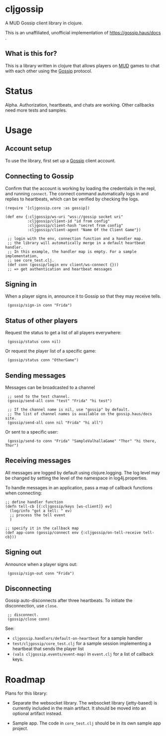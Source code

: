 # cljgossip

A MUD Gossip client library in clojure.

This is an unaffiliated, unofficial implementation of <https://gossip.haus/docs> .

## What is this for?

This is a library written in clojure that allows players on [MUD](https://en.wikipedia.org/wiki/MUD) games to chat with each other using the [Gossip](https://gossip.haus/docs) protocol.

# Status

Alpha. Authorization, heartbeats, and chats are working. Other callbacks need more tests and samples.

# Usage

## Account setup
To use the library, first set up a [Gossip](https://gossip.haus/docs) client account.

## Connecting to Gossip
Confirm that the account is working by loading the credentials in the repl, and running `connect`.  The connect command automatically logs in and replies to heartbeats, which can be verified by checking the logs.

    (require '[cljgossip.core :as gossip])
    
    (def env {:cljgossip/ws-uri "wss://gossip socket uri"
              :cljgossip/client-id "id from config"
              :cljgossip/client-hash "secret from config"
              :cljgossip/client-agent "Name Of the Client Game"})

     ;; login with the env, connection function and a handler map.
     ;; the library will automatically merge in a default heartbeat handler.
     ;; In this example, the handler map is empty. For a sample implementation,
     ;; see core_test.clj.
     (def conn (gossip/login env client/ws-connect {}))
     ;; => get authentication and heartbeat messages

## Signing in

When a player signs in, announce it to Gossip so that they may receive tells.

     (gossip/sign-in conn "Frida")

## Status of other players

Request the status to get a list of all players everywhere:

     (gossip/status conn nil)

Or request the player list of a specific game:

     (gossip/status conn "OtherGame")

## Sending messages

Messages can be broadcasted to a channel

     ;; send to the test channel.
     (gossip/send-all conn "test" "Frida" "hi test")
     
     ;; If the channel name is nil, use "gossip" by default.
     ;; The list of channel names is available on the gossip.haus/docs site.
     (gossip/send-all conn nil "Frida" "hi all")

Or sent to a specific user:

     (gossip/send-to conn "Frida" "SampleValhallaGame" "Thor" "hi there, Thor")

## Receiving messages

All messages are logged by default using clojure.logging. The log level may be changed by setting the level of the namespace in log4j.properties.

To handle messages in an application, pass a map of callback functions when connecting:

    ;; define handler function
    (defn tell-cb [{:cljgossip/keys [ws-client]} ev]
      (log/info "got a tell: " ev)
      ;; process the tell event
      )
    
    ;; specify it in the callback map
    (def app-conn (gossip/connect env {:cljgossip/on-tell-receive tell-cb}))

## Signing out

Announce when a player signs out:

     (gossip/sign-out conn "Frida")

## Disconnecting

Gossip auto-disconnects after three heartbeats. To initiate the disconnection, use `close`.

     ;; disconnect.
     (gossip/close conn)


See:
* `cljgossip.handlers/default-on-heartbeat` for a sample handler
* `test/cljgossip/core_test.clj` for a sample session implementing a heartbeat that sends the player list
* `(vals cljgossip.events/event-map)` in `event.clj` for a list of callback keys. 

# Roadmap

Plans for this library:

* Separate the websocket library. The websocket library (jetty-based) is currently included in the main artifact. It should be moved into an optional artifact instead.

* Sample app. The code in `core_test.clj` should be in its own sample app project.

